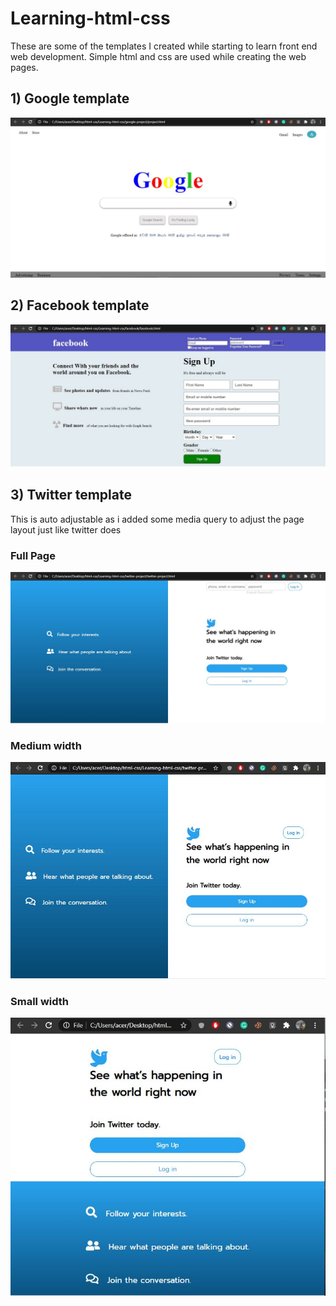 # Learning-html-css
These are some of the templates I created while starting to learn front end web development. Simple html and css are used while creating the web pages.


## 1) Google template

![Google](google-project\google.JPG)


## 2) Facebook template

![Facebook](facebook\facebook.JPG)

## 3) Twitter template

This is auto adjustable as i added some media query to adjust the page layout just like twitter does

### Full Page
![Twitter](twitter-project\twitterfull.JPG)

### Medium width
![Twitter](twitter-project\twittermed.JPG)

### Small width
![Twitter](twitter-project\twittersmall.JPG)